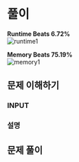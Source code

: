 # 풀이  

**Runtime Beats 6.72%**    
![runtime1](https://user-images.githubusercontent.com/108773192/226819214-8bc1d667-4728-44d2-95bc-b6d2d72d460b.svg)

**Memory Beats 75.19%**  
![memory1](https://user-images.githubusercontent.com/108773192/226819248-333ed1ac-4afc-4a3f-9aa4-1578d542be19.svg)



## 문제 이해하기

### INPUT

### 설명


## 문제 풀이
~~~javascript

~~~
